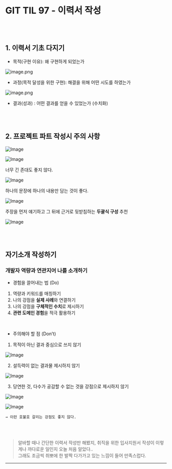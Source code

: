 # GIT TIL 97 - 이력서 작성

<br><br>

## 1. 이력서 기초 다지기

- 목적(구현 이유): 왜 구현하게 되었는가

![image.png](attachment:195e1063-9296-44e2-af66-3f9aa9ad342b:image.png)

- 과정(목적 달성을 위한 구현): 해결을 위해 어떤 시도를 하였는가

![image.png](attachment:47e2d31f-6593-4bfa-bc7e-808c3fa154a7:image.png)

- 결과(성과) : 어떤 결과를 얻을 수 있었는가 (수치화)

<br><br>

## 2. 프로젝트 파트 작성시 주의 사항


![Image](https://github.com/user-attachments/assets/e5b759e5-a3ee-4166-9a10-6c12d599cb7c)

![Image](https://github.com/user-attachments/assets/11c7f419-2a6d-4535-9da1-1e538e361a01)

너무 긴  존대도 좋지 않다.

![Image](https://github.com/user-attachments/assets/575c54bb-8d90-4925-9bbc-e899927a0789)

하나의 문장에 하나의 내용만 담는 것이 좋다.

![Image](https://github.com/user-attachments/assets/ff4b0dae-8aac-4eda-a107-599f26fd165b)

주장을 먼저 얘기하고 그 뒤에 근거로 뒷받침하는 **두괄식 구성** 추천

![Image](https://github.com/user-attachments/assets/9eea30f8-f63e-4919-bfd5-1828fdad06bd)

<br><br>

## 자기소개 작성하기

### 개발자 역량과 연관지어 나를 소개하기

- 경험을 끌어내는 법 (Do)
1. 역량과 키워드를 매칭하기
2. 나의 강점을 **실제 사례**와 연결하기
3. 나의 강점을 **구체적인 수치**로 제시하기
4. **관련 도메인 경험**을 적극 활용하기
   
<br>

- 주의해야 할 점 (Don’t)

1. 목적이 아닌 결과 중심으로 쓰지 않기

![Image](https://github.com/user-attachments/assets/2b868902-1977-4f38-ab0e-1c46d7e00ef8)
    
2. 설득력이 없는 결과물 제시하지 않기

![Image](https://github.com/user-attachments/assets/678b645d-fc24-46b8-adb1-994184f54d4c)
    
3. 당연한 것, 다수가 공감할 수 없는 것을 강점으로 제시하지 않기

![Image](https://github.com/user-attachments/assets/0ec7c0df-0821-420c-b530-9ce01772c634)

![Image](https://github.com/user-attachments/assets/d5de54ed-baf6-4dc3-9ed2-8103d1bd7682)

    → 이런 호불호 갈리는 강점도 좋지 않다.

<br><br>



> 알바할 때나 간단한 이력서 작성만 해봤지, 취직을 위한 입사지원서 작성이 이렇게나 까다로운 일인지 오늘 처음 알았다.. <br>
> 그래도 조금씩 취뽀에 한 발짝 다가가고 있는 느낌이 들어 만족스럽다.


---

<br><br>